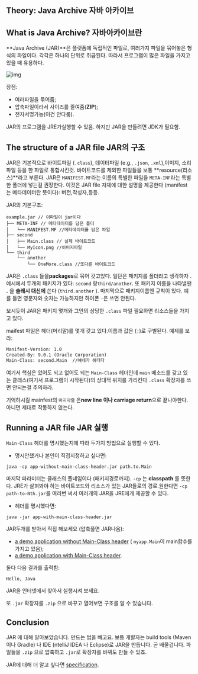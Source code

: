 ## Theory: Java Archive 자바 아카이브



## What is Java Archive? 자바아카이브란

**Java Archive (JAR)**은 플랫폼에 독립적인 파일로, 여러가지 파일을 묶어놓은 형식의 파일이다. 각각은 하나의 단위로 취급된다. 따라서 프로그램이 많은 파일을 가지고 있을 때 유용하다.

![img](https://ucarecdn.com/76368b85-f033-4ac7-9185-dfaa43238e44/)

장점:

- 여러파일을 묶어줌;
- 압축파일이라서 사이즈를 줄여줌(**ZIP**);
- 전자서명가능(이건 안다룸).

JAR의 프로그램을 JRE가실행할 수 있음. 하지만 JAR을 만들려면 JDK가 필요함.

## The structure of a JAR file     JAR의 구조

JAR은 기본적으로 바이트파일 (`.class`), 데이터파일 (e.g., `.json`, `.xml`),이미지, 소리파일 등을 한 파일로 통합시킨것. 바이트코드를 제외한 파일들을 보통 **resource(리소스)**라고 부른다. JAR은 `MANIFEST.MF`라는 이름의 특별한 파일을 `META-INF`라는 특별한 폴더에 넣는걸 권장한다. 이것은 JAR file 자체에 대한 설명을 제공한다 (manifest 는 메타데이터란 뜻이다): 버전,작성자,등등.

JAR의 기본구조:

```no-highlight
example.jar // 이파일이 jar이다
├── META-INF // 메타데이터를 담은 폴더
│   └── MANIFEST.MF //메타데이터를 담은 파일
├── second
│   ├── Main.class // 실제 바이트코드
│   └── MyIcon.png //이미지파일
└── third 
    └── another
        └── OneMore.class //또다른 바이트코드
```

JAR은  `.class` 들을**packages**로 묶어 갖고있다. 일단은 패키지를 폴더라고 생각하자 . 예시에서 두개의 패키지가 있다: `second` 랑`third/another`. 또 패키지 이름을 나타낼땐 **.** 을 **슬래시 대신에** 쓴다 (`third.another` ).  마지막으로 패키지이름엔 규칙이 있다. 예를 들면 영문자와 숫자는 가능하지만 하이폰 `-`은 쓰면 안된다.

보시듯이 JAR은 패키지 몇개와 그안의 상당한 `.class` 파일 필요하면 리소스들을 가지고 있다.

maifest 파일은 헤더(머리말)를 몇개 갖고 있다.이름과 값은 (`:`)로 구별된다. 예제를 보라:

```xml
Manifest-Version: 1.0 
Created-By: 9.0.1 (Oracle Corporation)
Main-Class: second.Main  //얘네가 헤더다
```

여기서 핵심은 있어도 되고 없어도 되는 `Main-Class` 헤더인데  `main` 메소드를 갖고 있는 클래스(여기서 프로그램이 시작된다)의 상대적 위치를 가리킨다 `.class` 확장자를 쓰면 안되는걸 주의하라.



기억하시길 mainfest의 `마지막줄` 은**new line 이나 carriage return**으로 끝나야한다. 아니면 제대로 작동하지 않는다.



## Running a JAR file           JAR 실행

 `Main-Class` 헤더를 명시했는지에 따라 두가지 방법으로 실행할 수 있다.

- 명시안했거나 본인이 직접지정하고 싶다면:

```no-highlight
java -cp app-without-main-class-header.jar path.to.Main
```

마지막 파라미터는 클래스의 풀네임이다 (패키지경로까지).  `-cp` 는 **classpath** 를 뜻한다. JRE가 살펴봐야 하는 바이트코드와 리소스가 있는 JAR들로의 경로.원한다면 `-cp path-to-Nth.jar`를 여러번 써서 여러개의 JAR을 JRE에게 제공할 수 있다.

- 헤더를 명시했다면:

```no-highlight
java -jar app-with-main-class-header.jar
```

JAR두개를 받아서 직접 해보세요 (압축풀면 JAR나옴):

- [a demo application without Main-Class header](https://stepik.org/media/attachments/lesson/123928/app1.zip) ( `myapp.Main`이 main함수를 가지고 있음);
- [a demo application with Main-Class header](https://stepik.org/media/attachments/lesson/123928/app2.zip).

둘다 다음 결과를 출력함:

```no-highlight
Hello, Java
```

 JAR을 인터넷에서 찾아서 실행시켜 보세요.  

또 `.jar` 확장자를 `.zip` 으로 바꾸고 열어보면 구조를 알 수 있습니다.

## Conclusion

JAR 에 대해 알아보았습니다. 만드는 법을 빼고요. 보통 개발자는  build tools (Maven 이나  Gradle) 나 IDE (ntelliJ IDEA 나 Eclipse)로 JAR을 만듭니다. 곧 배울겁니다. 파일들을 `.zip` 으로 압축하고 `.jar`로 확장자를 바꿔도 만들 수 있죠.

JAR에 대해 더 알고 싶다면 [specification](https://docs.oracle.com/javase/7/docs/technotes/guides/jar/jar.html).
